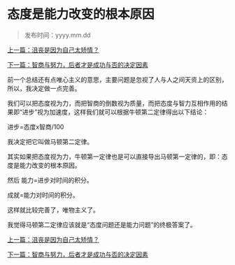 # 态度是能力改变的根本原因 

> 发布时间：yyyy.mm.dd 

[上一篇：沮丧是因为自己太矫情？](/education/article95)

[下一篇：智商与努力，后者才是成功与否的决定因素 ](/education/article97)



前一个总结还有点唯心主义的意思，主要问题是忽视了人与人之间天资上的区别，所以，我决定做一点完善。  

我们可以把态度视为力，而把智商的倒数视为质量，而把态度与智力互相作用的结果即“进步”视为加速度，这样我们就可以根据牛顿第二定律得出以下结论：  

进步=态度x智商/100  

我决定把它叫做马顿第二定律。

其实如果把态度视为力，牛顿第一定律也是可以直接导出马顿第一定律的，即：态度是能力改变的根本原因。  

然后  能力=进步对时间的积分。 

成就=能力对时间的积分。  

这样就比较完善了，唯物主义了。   



我觉得马顿第二定律应该就是“态度问题还是能力问题”的终极答案了。



[上一篇：沮丧是因为自己太矫情？](/education/article95)

[下一篇：智商与努力，后者才是成功与否的决定因素 ](/education/article97)
